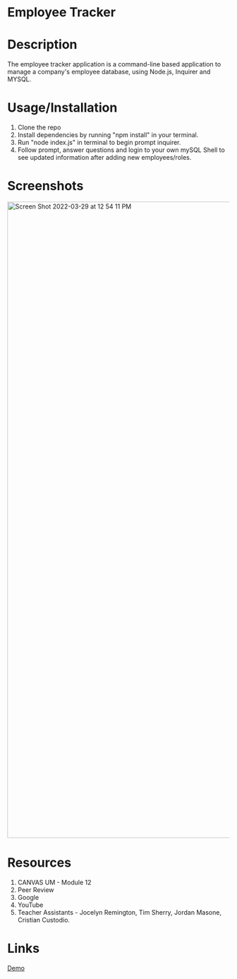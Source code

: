 # Employee Tracker

# Description

The employee tracker application is a command-line based application to manage a company's employee database, using Node.js, Inquirer and MYSQL.

# Usage/Installation

1. Clone the repo
2. Install dependencies by running "npm install" in your terminal.
3. Run "node index.js" in terminal to begin prompt inquirer.
4. Follow prompt, answer questions and login to your own mySQL Shell to see updated information after adding new employees/roles.

# Screenshots

<img width="1440" alt="Screen Shot 2022-03-29 at 12 54 11 PM" src="https://user-images.githubusercontent.com/95050386/160666059-9d9ac163-7a8a-49c3-87ed-1d6ab845924c.png">

# Resources

1. CANVAS UM - Module 12
2. Peer Review
3. Google
4. YouTube
5. Teacher Assistants - Jocelyn Remington, Tim Sherry, Jordan Masone, Cristian Custodio.

# Links

[Demo](https://drive.google.com/file/d/1W0z_nR1l7CWAiqitWAOyXUecs0VV21Ot/view)
